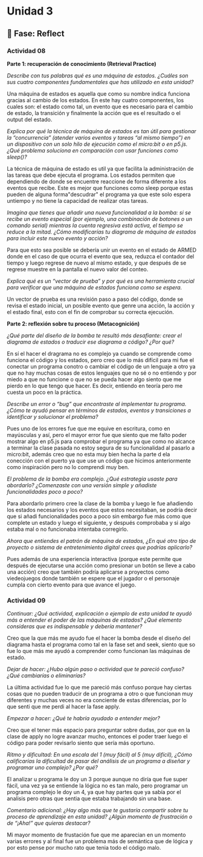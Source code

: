 # Unidad 3


## 🤔 Fase: Reflect

### Actividad 08

**Parte 1: recuperación de conocimiento (Retrieval Practice)**

*Describe con tus palabras qué es una máquina de estados. ¿Cuáles son sus cuatro componentes fundamentales que has utilizado en esta unidad?*

Una máquina de estados es aquella que como su nombre indica funciona gracias al cambio de los estados. En este hay cuatro componentes, los cuales son: el estado como tal, un evento que es necesario para el cambio de estado, la transición y finalmente la acción que es el resultado o el output del estado.

*Explica por qué la técnica de máquina de estados es tan útil para gestionar la “concurrencia” (atender varios eventos y tareas “al mismo tiempo”) en un dispositivo con un solo hilo de ejecución como el micro:bit o en p5.js. ¿Qué problema soluciona en comparación con usar funciones como sleep()?*

La técnica de máquina de estado es util ya que facilita la administración de las tareas que debe ejecuta el programa. Los estados permiten que dependiendo de donde se encuentre reaccione de forma diferente a los eventos que recibe. Este es mejor que funciones como sleep porque estas pueden de alguna forma"descudrar" el programa ya que este solo espera untiempo y no tiene la capacidad de realizar otas tareas.

*Imagina que tienes que añadir una nueva funcionalidad a la bomba: si se recibe un evento especial (por ejemplo, una combinación de botones o un comando serial) mientras la cuenta regresiva está activa, el tiempo se reduce a la mitad. ¿Cómo modificarías tu diagrama de máquina de estados para incluir este nuevo evento y acción?*

Para que esto sea posible se debería unir un evento en el estado de ARMED donde en el caso de que ocurra el evento que sea, reduzca el contador del tiempo y luego regrese de nuevo al mismo estado, y que después de se regrese muestre en la pantalla el nuevo valor del conteo.

*Explica qué es un “vector de prueba” y por qué es una herramienta crucial para verificar que una máquina de estados funciona como se espera.*

Un vector de prueba es una revisión paso a paso del código, donde se revisa el estado inicial, un posible evento que genre una acción, la acción y el estado final, esto con el fin de comprobar su correcta ejecución.

**Parte 2: reflexión sobre tu proceso (Metacognición)**

*¿Qué parte del diseño de la bomba te resultó más desafiante: crear el diagrama de estados o traducir ese diagrama a código? ¿Por qué?*

En sí el hacer el dragrama no es complejo ya cuando se comprende como funciona el código y los estados, pero creo que lo más difícil para mi fue el conectar un programa conotro o cambiar el código de un lenguaje a otro ya que no hay muchas cosas de estos lenguajes que no sé o no entiendo y por miedo a que no funcione o que no se pueda hacer algo siento que me pierdo en lo que tengo que hacer. Es decir, entiendo en teoría pero me cuesta un poco en la práctica.

*Describe un error o “bug” que encontraste al implementar tu programa. ¿Cómo te ayudó pensar en términos de estados, eventos y transiciones a identificar y solucionar el problema?*

Pues uno de los errores fue que me equive en escritura, como en mayúsculas y así, pero el mayor error fue que siento que me falto poder mostrar algo en p5.js para comprobar el programa ya que como no alcance a terminar la clase pasada no estoy segura de su funcionalidad al pasarlo a micro:bit, además creo que no esta muy bien hecha la parte d ela conección con el puerto ya que use un código que hicimos anteriormente como inspiración pero no lo comprendi muy ben.

*El problema de la bomba era complejo. ¿Qué estrategia usaste para abordarlo? ¿Comenzaste con una versión simple y añadiste funcionalidades poco a poco?*

Para abordarlo primero cree la clase de la bomba y luego le fue añadiendo los estados necesarios y los eventos que estos necesitaban, se podría decir que si añadi funcionalidades poco a poco sin embargo fue más como que complete un estado y luego el siguiente, y después comprobaba y si algo estaba mal o no funcionaba intentaba corregirlo.

*Ahora que entiendes el patrón de máquina de estados, ¿En qué otro tipo de proyecto o sistema de entretenimiento digital crees que podrías aplicarlo?*

Pues además de una experiencia interactiva (porque este permite que después de ejecutarse una acción como presionar un botón se lleve a cabo una acción) creo que también podría aplicarse a proyectos como viedeojuegos donde también se espere que el jugador o el personaje cumpla con cierto evento para que avance el juego.

### Actividad 09

*Continuar: ¿Qué actividad, explicación o ejemplo de esta unidad te ayudó más a entender el poder de las máquinas de estados? ¿Qué elemento consideras que es indispensable y debería mantener?*

Creo que la que más me ayudo fue el hacer la bomba desde el diseño del diagrama hasta el programa como tal en la fase set and seek, siento que so fue lo que más me ayudó a comprender como funcionan las máquinas de estado.

*Dejar de hacer: ¿Hubo algún paso o actividad que te pareció confuso? ¿Qué cambiarías o eliminarías?*

La última actividad fue lo que me pareció más confuso porque hay ciertas cosas que no pueden traducir de un programa a otro o que funcionan muy diferentes y muchas veces no era conciente de estas diferencias, por lo que senti que me perdi al hacer la fase apply.

*Empezar a hacer: ¿Qué te habría ayudado a entender mejor?*

Creo que el tener más espacio para preguntar sobre dudas, por que en la clase de apply no logre avanzar mucho, entonces el poder traer luego el código para poder revisarlo siento que sería más oportuno.

*Ritmo y dificultad: En una escala del 1 (muy fácil) al 5 (muy difícil), ¿Cómo calificarías la dificultad de pasar del análisis de un programa a diseñar y programar uno complejo? ¿Por qué?*

El analizar u  programa le doy un 3 porque aunque no diría que fue super fácil, una vez ya se entiende la lógica no es tan malo, pero programar un programa complejo le doy un 4, ya que hay partes que ya sabía por el analisis pero otras que sentia que estaba trabajando sin una base.

*Comentario adicional: ¿Hay algo más que te gustaría compartir sobre tu proceso de aprendizaje en esta unidad? ¿Algún momento de frustración o de “¡Aha!” que quieras destacar?*

Mi mayor momento de frustación fue que me aparecian en un momento varias errores y al final fue un problema más de semántica que de lógica y por esto pense por mucho rato que tenia todo el código malo.
